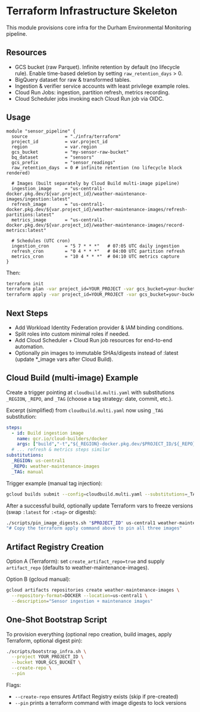 # Terraform Infrastructure Skeleton

This module provisions core infra for the Durham Environmental Monitoring pipeline.

## Resources

* GCS bucket (raw Parquet). Infinite retention by default (no lifecycle rule). Enable time-based deletion by setting `raw_retention_days` > 0.
* BigQuery dataset for raw & transformed tables.
* Ingestion & verifier service accounts with least privilege example roles.
* Cloud Run Jobs: ingestion, partition refresh, metrics recording.
* Cloud Scheduler jobs invoking each Cloud Run job via OIDC.

## Usage

```hcl
module "sensor_pipeline" {
  source              = "./infra/terraform"
  project_id          = var.project_id
  region              = var.region
  gcs_bucket          = "my-sensor-raw-bucket"
  bq_dataset          = "sensors"
  gcs_prefix          = "sensor_readings"
  raw_retention_days  = 0 # infinite retention (no lifecycle block rendered)

  # Images (built separately by Cloud Build multi-image pipeline)
  ingestion_image     = "us-central1-docker.pkg.dev/${var.project_id}/weather-maintenance-images/ingestion:latest"
  refresh_image       = "us-central1-docker.pkg.dev/${var.project_id}/weather-maintenance-images/refresh-partitions:latest"
  metrics_image       = "us-central1-docker.pkg.dev/${var.project_id}/weather-maintenance-images/record-metrics:latest"

  # Schedules (UTC cron)
  ingestion_cron      = "5 7 * * *"   # 07:05 UTC daily ingestion
  refresh_cron        = "0 4 * * *"   # 04:00 UTC partition refresh
  metrics_cron        = "10 4 * * *"  # 04:10 UTC metrics capture
}
```

Then:

```bash
terraform init
terraform plan -var project_id=YOUR_PROJECT -var gcs_bucket=your-bucket-name
terraform apply -var project_id=YOUR_PROJECT -var gcs_bucket=your-bucket-name
```

## Next Steps

* Add Workload Identity Federation provider & IAM binding conditions.
* Split roles into custom minimal roles if needed.
* Add Cloud Scheduler + Cloud Run job resources for end-to-end automation.
* Optionally pin images to immutable SHAs/digests instead of :latest (update *_image vars after Cloud Build).

## Cloud Build (multi-image) Example

Create a trigger pointing at `cloudbuild.multi.yaml` with substitutions `_REGION`, `_REPO`, and `_TAG` (choose a tag strategy: date, commit, etc.).

Excerpt (simplified) from `cloudbuild.multi.yaml` now using `_TAG` substitution:

```yaml
steps:
  - id: Build ingestion image
    name: gcr.io/cloud-builders/docker
    args: ["build","-t","${_REGION}-docker.pkg.dev/$PROJECT_ID/${_REPO}/ingestion:${_TAG}","-t","${_REGION}-docker.pkg.dev/$PROJECT_ID/${_REPO}/ingestion:latest","--build-arg","APP_SCRIPT=src/data_collection/daily_data_collector.py","."]
  # ... refresh & metrics steps similar
substitutions:
  _REGION: us-central1
  _REPO: weather-maintenance-images
  _TAG: manual
```

Trigger example (manual tag injection):

```bash
gcloud builds submit --config=cloudbuild.multi.yaml --substitutions=_TAG=$(date +%Y%m%d%H%M)
```

After a successful build, optionally update Terraform vars to freeze versions (swap `:latest` for `:<tag>` or digests):

```bash
./scripts/pin_image_digests.sh "$PROJECT_ID" us-central1 weather-maintenance-images
"# Copy the terraform apply command above to pin all three images" 
```

## Artifact Registry Creation

Option A (Terraform): set `create_artifact_repo=true` and supply `artifact_repo` (defaults to weather-maintenance-images).

Option B (gcloud manual):
 
```bash
gcloud artifacts repositories create weather-maintenance-images \
  --repository-format=DOCKER --location=us-central1 \
  --description="Sensor ingestion + maintenance images"
```

## One-Shot Bootstrap Script

To provision everything (optional repo creation, build images, apply Terraform, optional digest pin):

```bash
./scripts/bootstrap_infra.sh \
  --project YOUR_PROJECT_ID \
  --bucket YOUR_GCS_BUCKET \
  --create-repo \
  --pin
```

Flags:

* `--create-repo` ensures Artifact Registry exists (skip if pre-created)
* `--pin` prints a terraform command with image digests to lock versions


